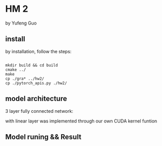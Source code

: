 # HM 2
by Yufeng Guo

## install

by installation, follow the steps:
```

mkdir build && cd build
cmake ../
make
cp ./gra* ../hw2/
cp ./pytorch_apis.py ./hw2/
```

## model architecture
3 layer fully connected network:

with linear layer was implemented through our own CUDA kernel funtion

## Model runing && Result
